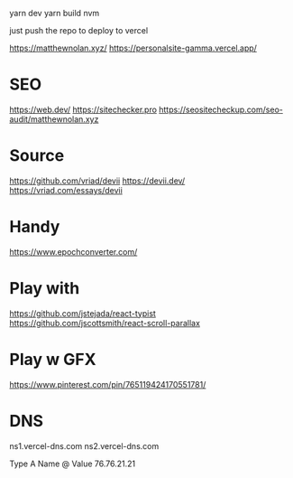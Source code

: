 yarn dev
yarn build
nvm 

just push the repo to deploy to vercel


https://matthewnolan.xyz/
https://personalsite-gamma.vercel.app/


# SEO
https://web.dev/
https://sitechecker.pro
https://seositecheckup.com/seo-audit/matthewnolan.xyz


# Source
https://github.com/vriad/devii
https://devii.dev/
https://vriad.com/essays/devii

# Handy
https://www.epochconverter.com/


# Play with
https://github.com/jstejada/react-typist
https://github.com/jscottsmith/react-scroll-parallax

# Play w GFX
https://www.pinterest.com/pin/765119424170551781/

# DNS

ns1.vercel-dns.com
ns2.vercel-dns.com

Type
A
Name
@
Value
76.76.21.21